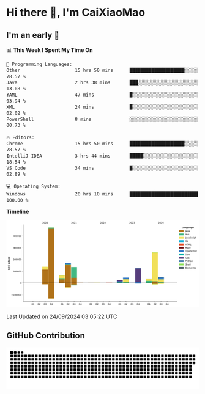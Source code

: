 # Hi there 👋, I'm CaiXiaoMao

## I'm an early 🐤
<!--START_SECTION:waka-->
📊 **This Week I Spent My Time On** 

```text
💬 Programming Languages: 
Other                    15 hrs 50 mins      ████████████████████░░░░░   78.57 % 
Java                     2 hrs 38 mins       ███░░░░░░░░░░░░░░░░░░░░░░   13.08 % 
YAML                     47 mins             █░░░░░░░░░░░░░░░░░░░░░░░░   03.94 % 
XML                      24 mins             █░░░░░░░░░░░░░░░░░░░░░░░░   02.02 % 
PowerShell               8 mins              ░░░░░░░░░░░░░░░░░░░░░░░░░   00.73 % 

🔥 Editors: 
Chrome                   15 hrs 50 mins      ████████████████████░░░░░   78.57 % 
IntelliJ IDEA            3 hrs 44 mins       █████░░░░░░░░░░░░░░░░░░░░   18.54 % 
VS Code                  34 mins             █░░░░░░░░░░░░░░░░░░░░░░░░   02.89 % 

💻 Operating System: 
Windows                  20 hrs 10 mins      █████████████████████████   100.00 % 
```

**Timeline**

![Lines of Code chart](https://raw.githubusercontent.com/caixiaomao/caixiaomao/main/assets/bar_graph.png)


 Last Updated on 24/09/2024 03:05:22 UTC
<!--END_SECTION:waka-->

## GitHub Contribution
<picture>
  <source media="(prefers-color-scheme: dark)" srcset="/dist/snake/github-contribution-grid-snake-dark.svg" />
  <source media="(prefers-color-scheme: light)" srcset="/dist/snake/github-contribution-grid-snake.svg" />
  <img alt="github contribution grid snake animation" src="/dist/snake/github-contribution-grid-snake.svg" />
</picture>
